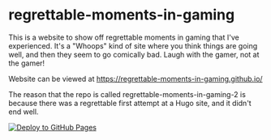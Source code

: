 # regrettable-moments-in-gaming

This is a website to show off regrettable moments in gaming that I've experienced.  It's a "Whoops" kind of site where you think things are going well, and then they seem to go comically bad. Laugh with the gamer, not at the gamer!

Website can be viewed at https://regrettable-moments-in-gaming.github.io/

The reason that the repo is called regrettable-moments-in-gaming-2 is because there was a regrettable first attempt at a Hugo site, and it didn't end well. 

[![Deploy to GitHub Pages](https://github.com/zo0o0ot/regrettable-moments-in-gaming-2/actions/workflows/push.yml/badge.svg)](https://github.com/zo0o0ot/regrettable-moments-in-gaming-2/actions/workflows/push.yml)
